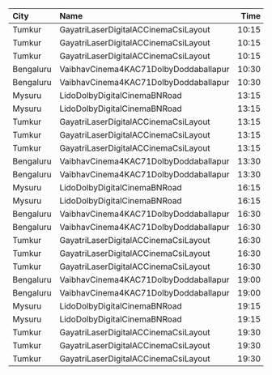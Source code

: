 | City      | Name                                  |  Time | Type        | Price | Capacity | Booked |
| :-------- | :------------------------------------ | ----: | :---------- | ----: | -------: | -----: |
| Tumkur    | GayatriLaserDigitalACCinemaCsiLayout  | 10:15 | Balcony     |  150₹ |      209 |    138 |
| Tumkur    | GayatriLaserDigitalACCinemaCsiLayout  | 10:15 | MiniBalcony |  110₹ |      210 |    140 |
| Tumkur    | GayatriLaserDigitalACCinemaCsiLayout  | 10:15 | Second      |  100₹ |      219 |    144 |
| Bengaluru | VaibhavCinema4KAC71DolbyDoddaballapur | 10:30 | Diamond     |  150₹ |      143 |    122 |
| Bengaluru | VaibhavCinema4KAC71DolbyDoddaballapur | 10:30 | Gold        |  120₹ |      361 |    281 |
| Mysuru    | LidoDolbyDigitalCinemaBNRoad          | 13:15 | Balcony     |  120₹ |      244 |    122 |
| Mysuru    | LidoDolbyDigitalCinemaBNRoad          | 13:15 | Second      |  100₹ |      456 |    228 |
| Tumkur    | GayatriLaserDigitalACCinemaCsiLayout  | 13:15 | Balcony     |  150₹ |      209 |    138 |
| Tumkur    | GayatriLaserDigitalACCinemaCsiLayout  | 13:15 | MiniBalcony |  110₹ |      210 |    140 |
| Tumkur    | GayatriLaserDigitalACCinemaCsiLayout  | 13:15 | Second      |  100₹ |      219 |    144 |
| Bengaluru | VaibhavCinema4KAC71DolbyDoddaballapur | 13:30 | Diamond     |  150₹ |      143 |    122 |
| Bengaluru | VaibhavCinema4KAC71DolbyDoddaballapur | 13:30 | Gold        |  120₹ |      361 |    281 |
| Mysuru    | LidoDolbyDigitalCinemaBNRoad          | 16:15 | Balcony     |  120₹ |      244 |    122 |
| Mysuru    | LidoDolbyDigitalCinemaBNRoad          | 16:15 | Second      |  100₹ |      456 |    228 |
| Bengaluru | VaibhavCinema4KAC71DolbyDoddaballapur | 16:30 | Diamond     |  150₹ |      143 |    122 |
| Bengaluru | VaibhavCinema4KAC71DolbyDoddaballapur | 16:30 | Gold        |  120₹ |      361 |    281 |
| Tumkur    | GayatriLaserDigitalACCinemaCsiLayout  | 16:30 | Balcony     |  150₹ |      209 |    138 |
| Tumkur    | GayatriLaserDigitalACCinemaCsiLayout  | 16:30 | MiniBalcony |  110₹ |      210 |    140 |
| Tumkur    | GayatriLaserDigitalACCinemaCsiLayout  | 16:30 | Second      |  100₹ |      219 |    144 |
| Bengaluru | VaibhavCinema4KAC71DolbyDoddaballapur | 19:00 | Diamond     |  150₹ |      143 |    122 |
| Bengaluru | VaibhavCinema4KAC71DolbyDoddaballapur | 19:00 | Gold        |  120₹ |      361 |    281 |
| Mysuru    | LidoDolbyDigitalCinemaBNRoad          | 19:15 | Balcony     |  120₹ |      244 |    122 |
| Mysuru    | LidoDolbyDigitalCinemaBNRoad          | 19:15 | Second      |  100₹ |      456 |    228 |
| Tumkur    | GayatriLaserDigitalACCinemaCsiLayout  | 19:30 | Balcony     |  150₹ |      209 |    138 |
| Tumkur    | GayatriLaserDigitalACCinemaCsiLayout  | 19:30 | MiniBalcony |  110₹ |      210 |    140 |
| Tumkur    | GayatriLaserDigitalACCinemaCsiLayout  | 19:30 | Second      |  100₹ |      219 |    144 |
